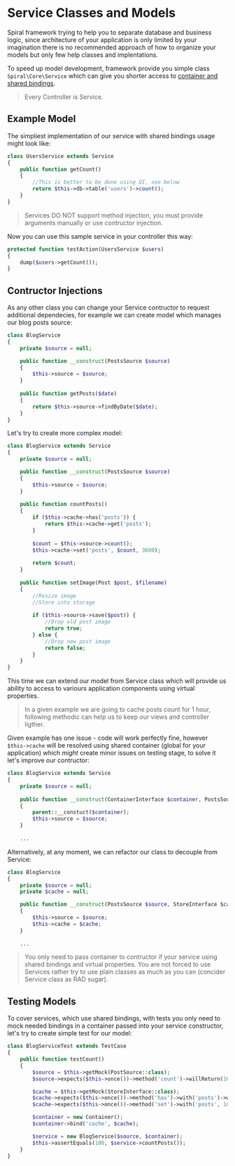 # Service Classes and Models
Spiral framework trying to help you to separate database and business logic, since architecture of your application is only limited by your imagination there is no recommended approach of how to organize your models but only few help classes and implentations.

To speed up model development, framework provide you simple class `Spiral\Core\Service` which can give you shorter access to [container and shared bindings](/framework/container.md). 

> Every Controller is Service.

## Example Model
The simpliest implementation of our service with shared bindings usage might look like:

```php
class UsersService extends Service
{
    public function getCount()
    {
        //This is better to be done using DI, see below
        return $this->db->table('users')->count();
    }
}
```

> Services DO NOT support method injection, you must provide arguments manually or use contructor injection.

Now you can use this sample service in your controller this way:

```php
protected function testAction(UsersService $users)
{
    dump($users->getCount());
}
```

## Contructor Injections
As any other class you can change your Service contructor to request additional dependecies, for example we can create model which manages our blog posts source:

```php
class BlogService 
{
    private $source = null;

    public function __construct(PostsSource $source)
    {
        $this->source = $source;
    }
    
    public function getPosts($date)
    {
        return $this->source->findByDate($date);
    }
}
```

Let's try to create more complex model:

```php
class BlogService extends Service
{
    private $source = null;

    public function __construct(PostsSource $source)
    {
        $this->source = $source;
    }
    
    public function countPosts()
    {
        if ($this->cache->has('posts')) {
            return $this->cache->get('posts');
        }
        
        $count = $this->source->count();
        $this->cache->set('posts', $count, 3600);
    
        return $count;
    }
    
    public function setImage(Post $post, $filename)
    {
        //Resize image
        //Store into storage
        
        if ($this->source->save($post)) {
            //Drop old post image
            return true;
        } else {
            //Drop new post image
            return false;
        }
    }
}
```

This time we can extend our model from Service class which will provide us ability to access to variours application components using virtual properties.

> In a given example we are going to cache posts count for 1 hour, following methodic can help us to keep our views and controller ligther.

Given example has one issue - code will work perfectly fine, however `$this->cache` will be resolved using shared container (global for your application) which *might* create minor issues on testing stage, to solve it let's improve our contructor:

```php
class BlogService extends Service
{
    private $source = null;
    
    public function __construct(ContainerInterface $container, PostsSource $source)
    {
        parent::__constuct($container);
        $this->source = $source;
    }
    
    ...
```

Alternatively, at any moment, we can refactor our class to decouple from Service:

```php
class BlogService
{
    private $source = null;
    private $cache = null;

    public function __construct(PostsSource $source, StoreInterface $cache)
    {
        $this->source = $source;
        $this->cache = $cache;
    }
    
    ...
```

> You only need to pass container to contructor if your service using shared bindings and
virtual properties. You are not forced to use Services rather try to use plain classes as 
much as you can (concider Service class as RAD sugar).

## Testing Models
To cover services, which use shared bindings, with tests you only need to mock needed bindings
in a container passed into your service constructor, let's try to create simple test for our model:

```php
class BlogServiceTest extends TestCase
{
    public function testCount()
    {
        $source = $this->getMock(PostSource::class);
        $source->expects($this->once())->method('count')->willReturn(100);

        $cache = $this->getMock(StoreInterface::class);
        $cache->expects($this->once())->method('has')->with('posts')->willReturn(false);
        $cache->expects($this->once())->method('set')->with('posts', 100, 3600);

        $container = new Container();
        $container->bind('cache', $cache);

        $service = new BlogService($source, $container);
        $this->assertEquals(100, $service->countPosts());
    }
}
```

